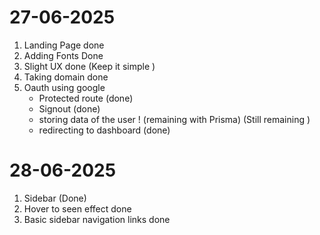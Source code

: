# 27-06-2025
1. Landing Page done 
2. Adding Fonts Done 
3. Slight UX done (Keep it simple )
4. Taking domain done 
5. Oauth using google 
    - Protected route (done)
    - Signout (done)
    - storing data of the user ! (remaining with Prisma) (Still remaining )
    - redirecting to dashboard (done)


# 28-06-2025
1. Sidebar (Done)
2. Hover to seen effect done
2. Basic sidebar navigation links done 

